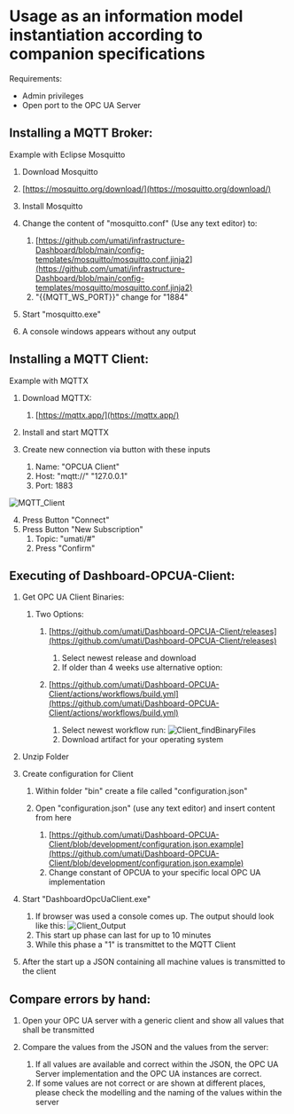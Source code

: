 # Usage as an information model instantiation according to companion specifications

Requirements:

-   Admin privileges
-   Open port to the OPC UA Server

## Installing a MQTT Broker:

Example with Eclipse Mosquitto

1.  Download Mosquitto

2.  [https://mosquitto.org/download/](https://mosquitto.org/download/)

3.  Install Mosquitto
4.  Change the content of "mosquitto.conf" (Use any text editor) to:

	1.  [https://github.com/umati/infrastructure-Dashboard/blob/main/config-templates/mosquitto/mosquitto.conf.jinja2](https://github.com/umati/infrastructure-Dashboard/blob/main/config-templates/mosquitto/mosquitto.conf.jinja2)
	2.  "{{MQTT_WS_PORT}}" change for "1884"

5.  Start "mosquitto.exe"

6.  A console windows appears without any output

## Installing a MQTT Client:

Example with MQTTX

1.  Download MQTTX:
	1.  [https://mqttx.app/](https://mqttx.app/)

2.  Install and start MQTTX
3.  Create new connection via button with these inputs
	1.  Name: "OPCUA Client"
	2.  Host: "mqtt://" "127.0.0.1"
	3.  Port: 1883

![MQTT_Client](https://user-images.githubusercontent.com/105195460/178679858-6de3771b-7976-4d5e-ae0f-e34d25880fa1.png)

4.  Press Button "Connect"
5.  Press Button "New Subscription"
	1.  Topic: "umati/#"
	2.  Press "Confirm"

## Executing of Dashboard-OPCUA-Client:

1.  Get OPC UA Client Binaries:

	1.  Two Options:

		1.  [https://github.com/umati/Dashboard-OPCUA-Client/releases](https://github.com/umati/Dashboard-OPCUA-Client/releases)

			1.  Select newest release and download
			2.  If older than 4 weeks use alternative option:

		2.  [https://github.com/umati/Dashboard-OPCUA-Client/actions/workflows/build.yml](https://github.com/umati/Dashboard-OPCUA-Client/actions/workflows/build.yml)

			1.  Select newest workflow run:
![Client_findBinaryFiles](https://user-images.githubusercontent.com/105195460/178679784-acf99801-94e2-44e0-a0b2-0a8378ffba05.png)
			2.  Download artifact for your operating system

2.  Unzip Folder
3.  Create configuration for Client

	1.  Within folder "bin" create a file called "configuration.json"
	2.  Open "configuration.json" (use any text editor) and insert content from here

		1.  [https://github.com/umati/Dashboard-OPCUA-Client/blob/development/configuration.json.example](https://github.com/umati/Dashboard-OPCUA-Client/blob/development/configuration.json.example)
		2.  Change constant of OPCUA to your specific local OPC UA implementation

4.  Start "DashboardOpcUaClient.exe"

	1.  If browser was used a console comes up. The output should look like this:
![Client_Output](https://user-images.githubusercontent.com/105195460/178679686-8a3fc388-ef05-45cd-aeaf-da880036e526.png)
	2.  This start up phase can last for up to 10 minutes
	3.  While this phase a "1" is transmittet to the MQTT Client

5.  After the start up a JSON containing all machine values is transmitted to the client

## Compare errors by hand:

1.  Open your OPC UA server with a generic client and show all values that shall be transmitted
2.  Compare the values from the JSON and the values from the server:

	1.  If all values are available and correct within the JSON, the OPC UA Server implementation and the OPC UA instances are correct.
	2.  If some values are not correct or are shown at different places, please check the modelling and the naming of the values within the server
